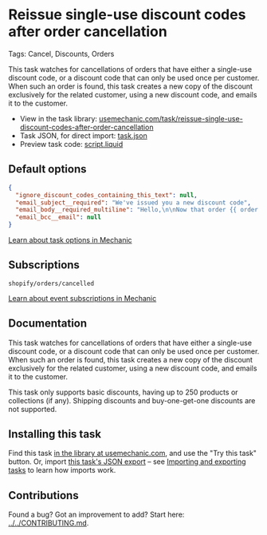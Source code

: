 # Reissue single-use discount codes after order cancellation

Tags: Cancel, Discounts, Orders

This task watches for cancellations of orders that have either a single-use discount code, or a discount code that can only be used once per customer. When such an order is found, this task creates a new copy of the discount exclusively for the related customer, using a new discount code, and emails it to the customer.

* View in the task library: [usemechanic.com/task/reissue-single-use-discount-codes-after-order-cancellation](https://usemechanic.com/task/reissue-single-use-discount-codes-after-order-cancellation)
* Task JSON, for direct import: [task.json](../../tasks/reissue-single-use-discount-codes-after-order-cancellation.json)
* Preview task code: [script.liquid](./script.liquid)

## Default options

```json
{
  "ignore_discount_codes_containing_this_text": null,
  "email_subject__required": "We've issued you a new discount code",
  "email_body__required_multiline": "Hello,\n\nNow that order {{ order.name }} has been cancelled, we wanted to make sure you have another chance to use your discount.\n\nYour new discount code: REISSUED_DISCOUNT_CODE\n\nThanks,\n{{ shop.name }}",
  "email_bcc__email": null
}
```

[Learn about task options in Mechanic](https://docs.usemechanic.com/article/471-task-options)

## Subscriptions

```liquid
shopify/orders/cancelled
```

[Learn about event subscriptions in Mechanic](https://docs.usemechanic.com/article/408-subscriptions)

## Documentation

This task watches for cancellations of orders that have either a single-use discount code, or a discount code that can only be used once per customer. When such an order is found, this task creates a new copy of the discount exclusively for the related customer, using a new discount code, and emails it to the customer.

This task only supports basic discounts, having up to 250 products or collections (if any). Shipping discounts and buy-one-get-one discounts are not supported.

## Installing this task

Find this task [in the library at usemechanic.com](https://usemechanic.com/task/reissue-single-use-discount-codes-after-order-cancellation), and use the "Try this task" button. Or, import [this task's JSON export](../../tasks/reissue-single-use-discount-codes-after-order-cancellation.json) – see [Importing and exporting tasks](https://docs.usemechanic.com/article/505-importing-and-exporting-tasks) to learn how imports work.

## Contributions

Found a bug? Got an improvement to add? Start here: [../../CONTRIBUTING.md](../../CONTRIBUTING.md).
